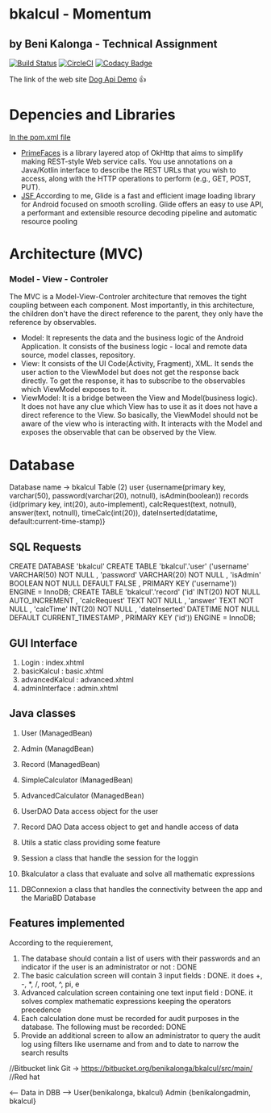 # bkalcul - Momentum
## by Beni Kalonga - Technical Assignment

[![Build Status](https://travis-ci.org/ElliottLandsborough/dog-ceo-api.svg?branch=master)](apk/BeniDogApi.apk)
[![CircleCI](https://circleci.com/gh/ElliottLandsborough/dog-ceo-api.svg?style=svg)](apk/BeniDogApi.apk)
[![Codacy Badge](https://api.codacy.com/project/badge/Grade/28e7bd35f2fe4d42a19aec5f705c5024)](app/src/main)


The link of the web site [Dog Api Demo](apk/BeniDogApi.apk) 👍

# Depencies and Libraries
[In the pom.xml file](pom.xml)

- [PrimeFaces](https://square.github.io/retrofit/) is a library layered atop of OkHttp that aims to simplify making REST-style Web service calls. You use annotations on a Java/Kotlin interface to describe the REST URLs that you wish to access, along with the HTTP operations to perform (e.g., GET, POST, PUT).
- [JSF ](https://bumptech.github.io/glide/) According to me, Glide is a fast and efficient image loading library for Android focused on smooth scrolling. Glide offers an easy to use API, a performant and extensible resource decoding pipeline and automatic resource pooling

# Architecture (MVC)
### Model - View - Controler
The MVC is a Model-View-Controler architecture that removes the tight coupling between each component. Most importantly, in this architecture, the children don't have the direct reference to the parent, they only have the reference by observables.
- Model: It represents the data and the business logic of the Android Application. It consists of the business logic - local and remote data source, model classes, repository.
- View: It consists of the UI Code(Activity, Fragment), XML. It sends the user action to the ViewModel but does not get the response back directly. To get the response, it has to subscribe to the observables which ViewModel exposes to it.
- ViewModel: It is a bridge between the View and Model(business logic). It does not have any clue which View has to use it as it does not have a direct reference to the View. So basically, the ViewModel should not be aware of the view who is interacting with. It interacts with the Model and exposes the observable that can be observed by the View.

# Database
  Database name -> bkalcul
Table (2)
	user {username(primary key, varchar(50), password(varchar(20), notnull), isAdmin(boolean))
	records {id(primary key, int(20), auto-implement), calcRequest(text, notnull), answer(text, notnull), 
		timeCalc(int(20)), dateInserted(datatime, default:current-time-stamp)}

## SQL Requests

CREATE DATABASE 'bkalcul'
CREATE TABLE 'bkalcul'.'user' ('username' VARCHAR(50) NOT NULL , 'password' VARCHAR(20) NOT NULL ,
			'isAdmin' BOOLEAN NOT NULL DEFAULT FALSE , PRIMARY KEY ('username')) ENGINE = InnoDB;
CREATE TABLE 'bkalcul'.'record' ('id' INT(20) NOT NULL AUTO_INCREMENT , 'calcRequest' TEXT NOT NULL , 'answer' TEXT NOT NULL , 'calcTime' INT(20) NOT NULL , 'dateInserted' DATETIME NOT NULL DEFAULT CURRENT_TIMESTAMP , PRIMARY KEY ('id')) ENGINE = InnoDB;

## GUI Interface

1. Login : index.xhtml
2. basicKalcul : basic.xhtml
3. advancedKalcul : advanced.xhtml
4. adminInterface : admin.xhtml

## Java classes

1. User (ManagedBean)
2. Admin (ManagdBean)
3. Record (ManagedBean)
3. SimpleCalculator (ManagedBean)
4. AdvancedCalculator (ManagedBean)

5. UserDAO Data access object for the user
6. Record DAO Data access object to get and handle access of data
8. Utils a static class providing some feature
9. Session a class that handle the session for the loggin 

10. Bkalculator a class that evaluate and solve all mathematic expressions
11. DBConnexion a class that handles the connectivity between the app and the MariaBD Database


## Features implemented
According to the requierement,

1. The database should contain a list of users with their passwords and an indicator if the user is an administrator or not : DONE
2. The basic calculation screen will contain 3 input fields : DONE. it does +, -, *, /, root, ^, pi, e
3. Advanced calculation screen containing one text input field : DONE. it solves complex mathematic expressions keeping the operators precedence 
4. Each calculation done must be recorded for audit purposes in the database. The following must be recorded: DONE
5. Provide an additional screen to allow an administrator to query the audit log using filters like username and from and to date to narrow the search results


//Bitbucket link 
Git -> https://bitbucket.org/benikalonga/bkalcul/src/main/
//Red hat

<-- Data in DBB -->
User{benikalonga, bkalcul)
Admin {benikalongadmin, bkalcul}
